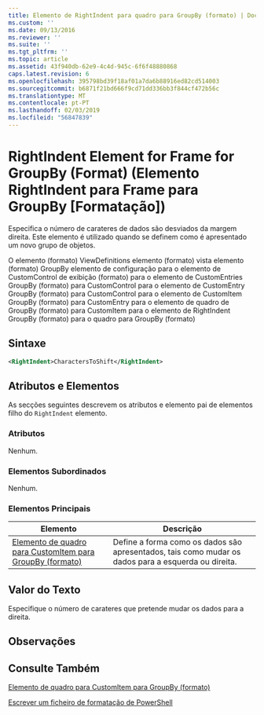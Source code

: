 ```yaml
---
title: Elemento de RightIndent para quadro para GroupBy (formato) | Documentos da Microsoft
ms.custom: ''
ms.date: 09/13/2016
ms.reviewer: ''
ms.suite: ''
ms.tgt_pltfrm: ''
ms.topic: article
ms.assetid: 43f940db-62e9-4c4d-945c-6f6f48880868
caps.latest.revision: 6
ms.openlocfilehash: 395798bd39f18af01a7da6b88916ed82cd514003
ms.sourcegitcommit: b6871f21bd666f9cd71dd336bb3f844cf472b56c
ms.translationtype: MT
ms.contentlocale: pt-PT
ms.lasthandoff: 02/03/2019
ms.locfileid: "56847839"
---
```

# <a name="rightindent-element-for-frame-for-groupby-format"></a>RightIndent Element for Frame for GroupBy (Format) (Elemento RightIndent para Frame para GroupBy [Formatação])

Especifica o número de carateres de dados são desviados da margem direita. Este elemento é utilizado quando se definem como é apresentado um novo grupo de objetos.

O elemento (formato) ViewDefinitions elemento (formato) vista elemento (formato) GroupBy elemento de configuração para o elemento de CustomControl de exibição (formato) para o elemento de CustomEntries GroupBy (formato) para CustomControl para o elemento de CustomEntry GroupBy (formato) para CustomControl para o elemento de CustomItem GroupBy (formato) para CustomEntry para o elemento de quadro de GroupBy (formato) para CustomItem para o elemento de RightIndent GroupBy (formato) para o quadro para GroupBy (formato)

## <a name="syntax"></a>Sintaxe

```xml
<RightIndent>CharactersToShift</RightIndent>
```

## <a name="attributes-and-elements"></a>Atributos e Elementos

As secções seguintes descrevem os atributos e elemento pai de elementos filho do `RightIndent` elemento.

### <a name="attributes"></a>Atributos

Nenhum.

### <a name="child-elements"></a>Elementos Subordinados

Nenhum.

### <a name="parent-elements"></a>Elementos Principais

|Elemento|Descrição|
|-------------|-----------------|
|[Elemento de quadro para CustomItem para GroupBy (formato)](./frame-element-for-customitem-for-groupby-format.md)|Define a forma como os dados são apresentados, tais como mudar os dados para a esquerda ou direita.|

## <a name="text-value"></a>Valor do Texto

Especifique o número de carateres que pretende mudar os dados para a direita.

## <a name="remarks"></a>Observações

## <a name="see-also"></a>Consulte Também

[Elemento de quadro para CustomItem para GroupBy (formato)](./frame-element-for-customitem-for-groupby-format.md)

[Escrever um ficheiro de formatação de PowerShell](./writing-a-powershell-formatting-file.md)
